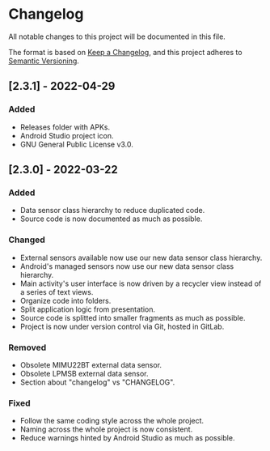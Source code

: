 # Changelog

All notable changes to this project will be documented in this file.

The format is based on [Keep a Changelog](https://keepachangelog.com/en/1.0.0/),
and this project adheres to [Semantic Versioning](https://semver.org/spec/v2.0.0.html).

## [2.3.1] - 2022-04-29

### Added

- Releases folder with APKs.
- Android Studio project icon.
- GNU General Public License v3.0.

## [2.3.0] - 2022-03-22

### Added

- Data sensor class hierarchy to reduce duplicated code.
- Source code is now documented as much as possible.

### Changed

- External sensors available now use our new data sensor class hierarchy.
- Android's managed sensors now use our new data sensor class hierarchy.
- Main activity's user interface is now driven by a recycler view instead of a series of text views.
- Organize code into folders.
- Split application logic from presentation.
- Source code is splitted into smaller fragments as much as possible.
- Project is now under version control via Git, hosted in GitLab.

### Removed

- Obsolete MIMU22BT external data sensor.
- Obsolete LPMSB external data sensor.
- Section about "changelog" vs "CHANGELOG".

### Fixed

- Follow the same coding style across the whole project.
- Naming across the whole project is now consistent.
- Reduce warnings hinted by Android Studio as much as possible.
